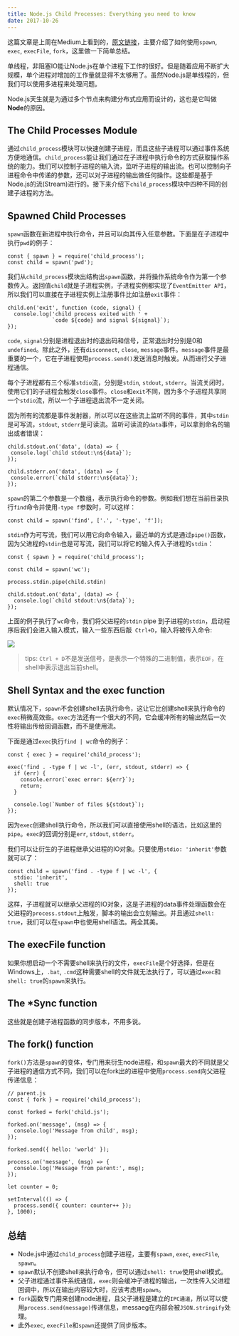 ```yaml
---
title: Node.js Child Processes: Everything you need to know
date: 2017-10-26
---
```


这篇文章是上周在Medium上看到的，[原文链接](https://medium.freecodecamp.org/node-js-child-processes-everything-you-need-to-know-e69498fe970a)，主要介绍了如何使用`spawn`, `exec`, `execFile`, `fork`，这里做一下简单总结。

单线程，非阻塞IO能让Node.js在单个进程下工作的很好。但是随着应用不断扩大规模，单个进程对增加的工作量就显得不太够用了。虽然Node.js是单线程的，但我们可以使用多进程来处理问题。

Node.js天生就是为通过多个节点来构建分布式应用而设计的，这也是它叫做**Node**的原因。

## The Child Processes Module
通过`child_process`模块可以快速创建子进程，而且这些子进程可以通过事件系统方便地通信。`child_process`能让我们通过在子进程中执行命令的方式获取操作系统的能力。我们可以控制子进程的输入流，监听子进程的输出流。也可以控制向子进程命令中传递的参数，还可以对子进程的输出做任何操作。这些都是基于Node.js的流(Stream)进行的。接下来介绍下`child_process`模块中四种不同的创建子进程的方法。

## Spawned Child Processes
`spawn`函数在新进程中执行命令，并且可以向其传入任意参数。下面是在子进程中执行`pwd`的例子：

```
const { spawn } = require('child_process');
const child = spawn('pwd');
```
我们从`child_process`模块出结构出`spawn`函数，并将操作系统命令作为第一个参数传入。返回值`child`就是子进程实例，子进程实例都实现了`EventEmitter API`，所以我们可以直接在子进程实例上注册事件比如注册`exit`事件：

```
child.on('exit', function (code, signal) {
  console.log('child process exited with ' +
              `code ${code} and signal ${signal}`);
});
```

`code`, `signal`分别是进程退出时的退出码和信号，正常退出时分别是0和`undefined`。除此之外，还有`disconnect`, `close`, `message`事件。`message`事件是最重要的一个，它在子进程使用`process.send()`发送消息时触发。从而进行父子进程通信。

 每个子进程都有三个标准`stdio`流，分别是`stdin`, `stdout`, `stderr`。当流关闭时，使用它们的子进程会触发`close`事件。`close`和`exit`不同，因为多个子进程共享同一个`stdio`流，所以一个子进程退出流不一定关闭。

 因为所有的流都是事件发射器，所以可以在这些流上监听不同的事件，其中`stdin`是可写流，`stdout`, `stderr`是可读流。监听可读流的`data`事件，可以拿到命名的输出或者错误：

 ```
child.stdout.on('data', (data) => {
  console.log(`child stdout:\n${data}`);
});

child.stderr.on('data', (data) => {
  console.error(`child stderr:\n${data}`);
});
 ```

`spawn`的第二个参数是一个数组，表示执行命令的参数。例如我们想在当前目录执行`find`命令并使用`-type f`参数时，可以这样：

```
const child = spawn('find', ['.', '-type', 'f']);
```

`stdin`作为可写流，我们可以用它向命令输入，最近单的方式是通过`pipe()`函数，因为父进程的`stdin`也是可写流，我们可以将它的输入传入子进程的`stdin`：

```
const { spawn } = require('child_process');

const child = spawn('wc');

process.stdin.pipe(child.stdin)

child.stdout.on('data', (data) => {
  console.log(`child stdout:\n${data}`);
});
```

上面的例子执行了`wc`命令，我们将父进程的`stdin` pipe 到子进程的`stdin`，启动程序后我们会进入输入模式，输入一些东西后敲` Ctrl+D`，输入将被传入命令:

![](https://cdn-images-1.medium.com/max/2000/1*s9dQY9GdgkkIf9zC1BL6Bg.gif)

>tips: `Ctrl + D`不是发送信号，是表示一个特殊的二进制值，表示`EOF`，在shell中表示退出当前shell。

## Shell Syntax and the exec function
默认情况下，`spawn`不会创建shell去执行命令，这让它比创建shell来执行命令的`exec`稍微高效些。`exec`方法还有一个很大的不同，它会缓冲所有的输出然后一次性将输出传给回调函数，而不是使用流。

下面是通过`exec`执行`find | wc`命令的例子：

```
const { exec } = require('child_process');

exec('find . -type f | wc -l', (err, stdout, stderr) => {
  if (err) {
    console.error(`exec error: ${err}`);
    return;
  }

  console.log(`Number of files ${stdout}`);
});

```

因为`exec`创建shell执行命令，所以我们可以直接使用shell的语法，比如这里的`pipe`。`exec`的回调分别是`err`, `stdout`, `stderr`。

我们可以让衍生的子进程继承父进程的IO对象。只要使用`stdio: 'inherit'`参数就可以了：

```
const child = spawn('find . -type f | wc -l', {
  stdio: 'inherit',
  shell: true
});

```

这样，子进程就可以继承父进程的IO对象，这是子进程的data事件处理函数会在父进程的`process.stdout`上触发，脚本的输出会立刻输出。并且通过`shell: true`，我们可以在`spawn`中也使用shell语法。两全其美。

## The execFile function
如果你想启动一个不需要shell来执行的文件，`execFile`是个好选择，但是在Windows上，`.bat`, `.cmd`这种需要shell的文件就无法执行了，可以通过`exec`和`shell: true`的`spawn`来执行。

## The *Sync function
这些就是创建子进程函数的同步版本，不用多说。

## The fork() function
`fork()`方法是`spawn`的变体，专门用来衍生node进程，和`spawn`最大的不同就是父子进程的通信方式不同，我们可以在fork出的进程中使用`process.send`向父进程传递信息：

```
// parent.js
const { fork } = require('child_process');

const forked = fork('child.js');

forked.on('message', (msg) => {
  console.log('Message from child', msg);
});

forked.send({ hello: 'world' });

```

```
process.on('message', (msg) => {
  console.log('Message from parent:', msg);
});

let counter = 0;

setInterval(() => {
  process.send({ counter: counter++ });
}, 1000);

```

## 总结
- Node.js中通过`child_process`创建子进程，主要有`spawn`, `exec`, `execFile`, `spawn`。
- `spawn`默认不创建shell来执行命令，但可以通过`shell: true`使用shell模式。
- 父子进程通过事件系统通信，`exec`则会缓冲子进程的输出，一次性传入父进程回调中，所以在输出内容较大时，应该考虑用`spawn`。
- `fork`函数专门用来创建node进程，且父子进程是建立的`IPC通道`，所以可以使用`process.send(message)`传递信息，messaeg在内部会被`JSON.stringify`处理。
- 此外`exec`, `execFile`和`spawn`还提供了同步版本。